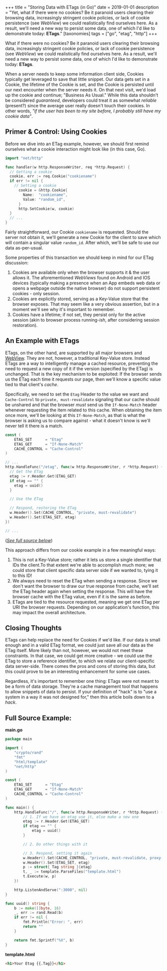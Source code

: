 +++
title = "Storing Data with ETags (in Go)"
date = 2019-01-01
description = "Yet, what if there were no cookies? Be it paranoid users clearing their browsing data, increasingly stringent cookie policies, or lack of cookie persistence (see _WebView_) we could realistically find ourselves here. As a result, we'll need a new way to persist some data, one of which I'd like to demonstrate today: **ETags**."
[taxonomies]
tags = ["go", "etag", "http"]
+++

What if there were no cookies? Be it paranoid users clearing their browsing data, increasingly stringent cookie policies, or lack of cookie persistence (see _WebView_) we could realistically find ourselves here. As a result, we'll need a new way to persist some data, one of which I'd like to demonstrate today: **ETags**.<!-- more -->

When a server needs to keep some information client side, Cookies typically get leveraged to save that little snippet. Our data gets set in a Cookie, the lifetime of the Cookie is set, and the Cookie is persisted until our next encounter when the server needs it. On that next visit, we'd load up the cookie and continue; "Business As Usual." While this data shouldn't be considered _guaranteed_, developers could treat it as somewhat _reliable_ (present?) since the average user really doesn't touch their cookies. In other words, _"if the user has been to my site before, I probably still have my cookie data"_.

## Primer & Control: Using Cookies

Before we dive into an ETag example, however, we should first remind ourselves what a cookie interaction might look like (in this case, Go).

```go
import "net/http"

func handler(w http.ResponseWriter, req *http.Request) {
  // Getting a cookie
  cookie, err := req.Cookie("cookiename")
  if err != nil {
    // Setting a cookie
      cookie = &http.Cookie{
        Name:  "cookiename",
        Value: "random_id",
      }
      http.SetCookie(w, cookie)
  }
  // ...
}
```

Fairly straightforward, our Cookie `cookiename` is requested. Should the server not obtain it, we'll generate a new Cookie for the client to save which will contain a singular value `random_id`. After which, we'll be safe to use our data as-per-usual.

Some properties of this transaction we should keep in mind for our ETag discussion:

1. Cookies are available only when the browser supports it & the user allows it. The aforementioned _WebViews_ found on Android and IOS devices (typically making a presence when an App embeds web data or opens a webpage outside the native browser) do not support persistent cookies - only session.
2. Cookies are explicitly stored, serving as a Key-Value store that the browser exposes. That may seem like a very obvious assertion, but in a moment we'll see why it's important to remember.
3. Cookies have a lifetime; if not set, they persist only for the active session (akin to browser process running-_ish_, after considering session restoration).

## An Example with ETags

ETags, on the other hand, are supported by all major browsers and [WebView](https://developer.mozilla.org/en-US/docs/Web/HTTP/Headers/ETag#Browser_compatibility). They are not, however, a traditional Key-Value store. Instead ETags are a way to intelligently manage a cached resource, preventing the need to request a new copy of it if the version (specified by the ETag) is unchanged. That is the key mechanism to be exploited: If the browser sends us the ETag each time it requests our page, then we'll know a specific value tied to that client's _cache_.

Specifically, we need to set the `Etag` Header to the value we want and `Cache-Control` to `private, must-revalidate` signaling that our cache should be unshared and that the browser _must_ send us the `If-None-Match` header whenever requesting the item related to this cache. When obtaining the item once more, we'll be looking at this `If-None-Match`, as that is what the browser is asking us to compare against - what it doesn't know is we'll never tell it there is a match.

```go
const (
	ETAG_SET      = "Etag"
	ETAG_GET      = "If-None-Match"
	CACHE_CONTROL = "Cache-Control"
)

// ...
http.HandleFunc("/etag", func(w http.ResponseWriter, r *http.Request) {
  // Get the ETag
  etag := r.Header.Get(ETAG_GET)
  if etag == "" {
    etag = uuid()
  }

  // Use the ETag

  // Respond, restoring the ETag
  w.Header().Set(CACHE_CONTROL, "private, must-revalidate")
  w.Header().Set(ETAG_SET, etag)
})

// ...
```

([_See full source below_](#full-source-example))

This approach differs from our cookie example in a few meaningful ways:

1. This is not a Key-Value store; rather it lets us store a single identifier that IDs the client.To that extent we're able to accomplish much more; we could store that client specific data server side if we wanted to, tying it to this ID!
2. We always need to reset the ETag when sending a response. Since we don't want the browser to draw our true response from cache, we'll set the ETag header again when setting the response. This will have the browser cache with the ETag value, even if it is the same as before.
3. ETags are tied to the resource requested, meaning we get one ETag per URI the browser requests. Depending on our application's function, this may impact the overall architecture.

## Closing Thoughts

ETags can help replace the need for Cookies if we'd like. If our data is small enough and in a valid ETag format, we could just save all our data as the ETag itself. More likely than not, however, we would not meet these constraints. In that case, we could get more creative - we could use the ETag to store a reference identifier, to which we relate our client-specific data server-side. There comes the pros and cons of storing this data, but this could prove to be an interesting enhancement for some use cases.

Regardless, it's important to remember one thing: ETags were not meant to be a form of data storage. They're a cache management tool that happens to allow snippets of data to persist. If your definition of "hack" is to "use a system in a way it was not designed for," then this article boils down to a _hack_.

## Full Source Example:

**main.go**

```go
package main

import (
	"crypto/rand"
	"fmt"
	"html/template"
	"net/http"
)

const (
	ETAG_SET      = "Etag"
	ETAG_GET      = "If-None-Match"
	CACHE_CONTROL = "Cache-Control"
)

func main() {
	http.HandleFunc("/", func(w http.ResponseWriter, r *http.Request) {
		// 1. If we have an etag use it, else make a new one
		etag := r.Header.Get(ETAG_GET)
		if etag == "" {
			etag = uuid()
		}

		// 2. Do other things with it

		// 3. Respond, setting it again
		w.Header().Set(CACHE_CONTROL, "private, must-revalidate, proxy-revalidate")
		w.Header().Set(ETAG_SET, etag)
		p := struct{ Tag string }{etag}
		t, _ := template.ParseFiles("template.html")
		t.Execute(w, p)
	})

	http.ListenAndServe(":3000", nil)
}

func uuid() string {
	b := make([]byte, 16)
	_, err := rand.Read(b)
	if err != nil {
		fmt.Println("Error: ", err)
		return ""
	}

	return fmt.Sprintf("%X", b)
}
```

**template.html**

```html
<h1>Your Etag {{.Tag}}</h1>
```
